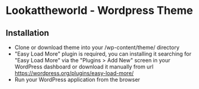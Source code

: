 # Lookattheworld - Wordpress Theme
## Installation
- Clone or download theme into your /wp-content/theme/ directory
- "Easy Load More" plugin is required, you can installing it searching for "Easy Load More" via the "Plugins > Add New" screen in your WordPress dashboard or download it manually from url https://wordpress.org/plugins/easy-load-more/
- Run your WordPress application from the browser
